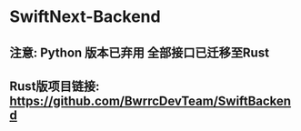 # SwiftNext-Backend
## 注意: Python 版本已弃用 全部接口已迁移至Rust
## Rust版项目链接: https://github.com/BwrrcDevTeam/SwiftBackend 

